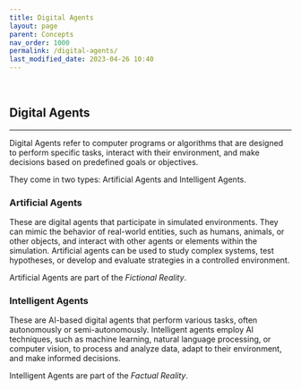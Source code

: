 ```yaml
---
title: Digital Agents
layout: page
parent: Concepts
nav_order: 1000
permalink: /digital-agents/
last_modified_date: 2023-04-26 10:40
---
```



&nbsp;

## Digital Agents
----------------

Digital Agents refer to computer programs or algorithms that are designed to perform specific tasks, interact with their environment, and make decisions based on predefined goals or objectives.

They come in two types: Artificial Agents and Intelligent Agents.

### Artificial Agents

These are digital agents that participate in simulated environments. They can mimic the behavior of real-world entities, such as humans, animals, or other objects, and interact with other agents or elements within the simulation. Artificial agents can be used to study complex systems, test hypotheses, or develop and evaluate strategies in a controlled environment.

Artificial Agents are part of the _Fictional Reality_.

### Intelligent Agents

These are AI-based digital agents that perform various tasks, often autonomously or semi-autonomously. Intelligent agents employ AI techniques, such as machine learning, natural language processing, or computer vision, to process and analyze data, adapt to their environment, and make informed decisions.

Intelligent Agents are part of the _Factual Reality_.


